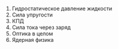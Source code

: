 1. Гидростатическое давление жидкости
2. Сила упругости
3. КПД
4. Сила тока через заряд
5. Оптика в целом
6. Ядерная физика